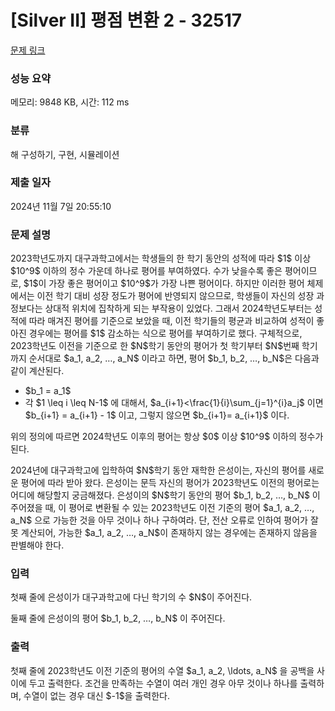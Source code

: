 # [Silver II] 평점 변환 2 - 32517 

[문제 링크](https://www.acmicpc.net/problem/32517) 

### 성능 요약

메모리: 9848 KB, 시간: 112 ms

### 분류

해 구성하기, 구현, 시뮬레이션

### 제출 일자

2024년 11월 7일 20:55:10

### 문제 설명

<p>2023학년도까지 대구과학고에서는 학생들의 한 학기 동안의 성적에 따라 $1$ 이상 $10^9$ 이하의 정수 가운데 하나로 평어를 부여하였다. 수가 낮을수록 좋은 평어이므로, $1$이 가장 좋은 평어이고 $10^9$가 가장 나쁜 평어이다. 하지만 이러한 평어 체제에서는 이전 학기 대비 성장 정도가 평어에 반영되지 않으므로, 학생들이 자신의 성장 과정보다는 상대적 위치에 집착하게 되는 부작용이 있었다. 그래서 2024학년도부터는 성적에 따라 매겨진 평어를 기준으로 보았을 때, 이전 학기들의 평균과 비교하여 성적이 좋아진 경우에는 평어를 $1$ 감소하는 식으로 평어를 부여하기로 했다. 구체적으로, 2023학년도 이전을 기준으로 한 $N$학기 동안의 평어가 첫 학기부터 $N$번째 학기까지 순서대로 $a_1, a_2, …, a_N$ 이라고 하면, 평어 $b_1, b_2, …, b_N$은 다음과 같이 계산된다.</p>

<ul>
	<li>$b_1 = a_1$</li>
	<li>각 $1 \leq i \leq N-1$ 에 대해서, $a_{i+1}<\frac{1}{i}\sum_{j=1}^{i}a_j$ 이면 $b_{i+1} = a_{i+1} - 1$ 이고, 그렇지 않으면 $b_{i+1}= a_{i+1}$ 이다.</li>
</ul>

<p>위의 정의에 따르면 2024학년도 이후의 평어는 항상 $0$ 이상 $10^9$ 이하의 정수가 된다.</p>

<p>2024년에 대구과학고에 입학하여 $N$학기 동안 재학한 은성이는, 자신의 평어를 새로운 평어에 따라 받아 왔다. 은성이는 문득 자신의 평어가 2023학년도 이전의 평어로는 어디에 해당할지 궁금해졌다. 은성이의 $N$학기 동안의 평어 $b_1, b_2, …, b_N$ 이 주어졌을 때, 이 평어로 변환될 수 있는 2023학년도 이전 기준의 평어 $a_1, a_2, …, a_N$ 으로 가능한 것을 아무 것이나 하나 구하여라. 단, 전산 오류로 인하여 평어가 잘못 계산되어, 가능한 $a_1, a_2, …, a_N$이 존재하지 않는 경우에는 존재하지 않음을 판별해야 한다.</p>

### 입력 

 <p>첫째 줄에 은성이가 대구과학고에 다닌 학기의 수 $N$이 주어진다.</p>

<p>둘째 줄에 은성이의 평어 $b_1, b_2, …, b_N$ 이 주어진다.</p>

### 출력 

 <p>첫째 줄에 2023학년도 이전 기준의 평어의 수열 $a_1, a_2, \ldots, a_N$ 을 공백을 사이에 두고 출력한다. 조건을 만족하는 수열이 여러 개인 경우 아무 것이나 하나를 출력하며, 수열이 없는 경우 대신 $-1$을 출력한다.</p>

